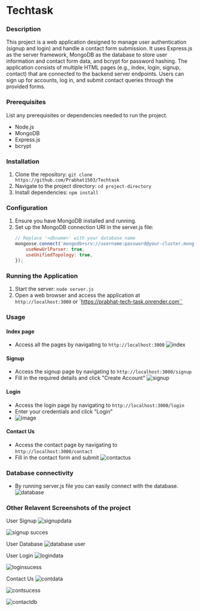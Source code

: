 # Techtask

### Description
This project is a web application designed to manage user authentication (signup and login) and handle a contact form submission. It uses Express.js as the server framework, MongoDB as the database to store user information and contact form data, and bcrypt for password hashing. The application consists of multiple HTML pages (e.g., index, login, signup, contact) that are connected to the backend server endpoints. Users can sign up for accounts, log in, and submit contact queries through the provided forms.

### Prerequisites
List any prerequisites or dependencies needed to run the project.
- Node.js
- MongoDB
- Express.js
- bcrypt

### Installation
1. Clone the repository: `git clone https://github.com/Prabhat1503/Techtask`
2. Navigate to the project directory: `cd project-directory`
3. Install dependencies: `npm install`

### Configuration
1. Ensure you have MongoDB installed and running.
2. Set up the MongoDB connection URI in the server.js file:
   ```javascript
   // Replace '<dbname>' with your database name
   mongoose.connect('mongodb+srv://username:password@your-cluster.mongodb.net/<dbname>', {
       useNewUrlParser: true,
       useUnifiedTopology: true,
   });
   ```

### Running the Application
1. Start the server: `node server.js`
2. Open a web browser and access the application at `http://localhost:3000` or `https://prabhat-tech-task.onrender.com``

### Usage
#### Index page
- Access all the pages by navigating to `http://localhost:3000`
![index](https://github.com/Prabhat1503/Techtask/assets/121659603/ca7dfafd-0a2c-4e4a-9520-e17b7d3467e2)



#### Signup
- Access the signup page by navigating to `http://localhost:3000/signup`
- Fill in the required details and click "Create Account"
![signup](https://github.com/Prabhat1503/Techtask/assets/121659603/5181130e-3d6b-474c-8d66-5ea79d0f5392)


#### Login
- Access the login page by navigating to `http://localhost:3000/login`
- Enter your credentials and click "Login"
- ![image](https://github.com/Prabhat1503/Techtask/assets/121659603/440550dc-76a0-4dda-be52-8bb87bd9dd01)



#### Contact Us
- Access the contact page by navigating to `http://localhost:3000/contact`
- Fill in the contact form and submit
![contactus](https://github.com/Prabhat1503/Techtask/assets/121659603/689e92b7-3afd-4f55-bdc5-23adb3306b52)


### Database connectivity
- By running server.js file you can easily connect with the database.
![database](https://github.com/Prabhat1503/Techtask/assets/121659603/b80dd37c-6efa-45a4-a948-7f42720a10d8)

### Other Relavent Screenshots of the project
User Signup
![signupdata](https://github.com/Prabhat1503/Techtask/assets/121659603/ffd2104f-036d-448f-802c-0eea34606a70)

![signup succes](https://github.com/Prabhat1503/Techtask/assets/121659603/363be389-fac3-44ef-8df3-6cfa25c87998)


User Database 
![database user](https://github.com/Prabhat1503/Techtask/assets/121659603/c2635a05-17d8-41f1-b84d-95eb18000477)

User Login
![logindata](https://github.com/Prabhat1503/Techtask/assets/121659603/f83ccc05-19cd-435d-9a16-503af11d0528)

![loginsucess](https://github.com/Prabhat1503/Techtask/assets/121659603/e14358fb-7dee-465e-abf9-ca6c25f7ab65)

Contact Us
![contdata](https://github.com/Prabhat1503/Techtask/assets/121659603/9a3fe6f5-924e-4ae4-8aa5-fd7627291d78)

![contsucess](https://github.com/Prabhat1503/Techtask/assets/121659603/d7463985-5622-4709-bfd8-df9e11624fe5)

![contactdb](https://github.com/Prabhat1503/Techtask/assets/121659603/d8943e2d-2477-4918-89b1-978c674a8752)













